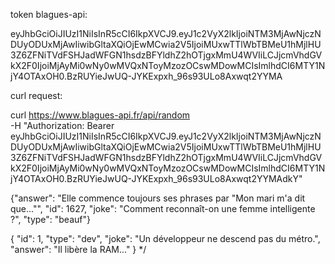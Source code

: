 token blagues-api:

 eyJhbGciOiJIUzI1NiIsInR5cCI6IkpXVCJ9.eyJ1c2VyX2lkIjoiNTM3MjAwNjczNDUyODUxMjAwIiwibGltaXQiOjEwMCwia2V5IjoiMUxwTTlWbTBMeU1hMjlHU3Z6ZFNiTVdFSHJadWFGN1hsdzBFYldhZ2hOTjgxMmU4WVIiLCJjcmVhdGVkX2F0IjoiMjAyMi0wNy0wMVQxNToyMzozOCswMDowMCIsImlhdCI6MTY1NjY4OTAxOH0.BzRUYieJwUQ-JYKExpxh_96s93ULo8Axwqt2YYMA
 
 curl request:

  curl https://www.blagues-api.fr/api/random \
  -H "Authorization: Bearer eyJhbGciOiJIUzI1NiIsInR5cCI6IkpXVCJ9.eyJ1c2VyX2lkIjoiNTM3MjAwNjczNDUyODUxMjAwIiwibGltaXQiOjEwMCwia2V5IjoiMUxwTTlWbTBMeU1hMjlHU3Z6ZFNiTVdFSHJadWFGN1hsdzBFYldhZ2hOTjgxMmU4WVIiLCJjcmVhdGVkX2F0IjoiMjAyMi0wNy0wMVQxNToyMzozOCswMDowMCIsImlhdCI6MTY1NjY4OTAxOH0.BzRUYieJwUQ-JYKExpxh_96s93ULo8Axwqt2YYMAdkY"

  {"answer": "Elle commence toujours ses phrases par \"Mon mari m'a dit que...\"", "id": 1627, "joke": "Comment reconnaît-on une femme intelligente ?", "type": "beauf"}

  {
    "id": 1,
    "type": "dev",
    "joke": "Un développeur ne descend pas du métro.",
    "answer": "Il libère la RAM..."
  }
  */
